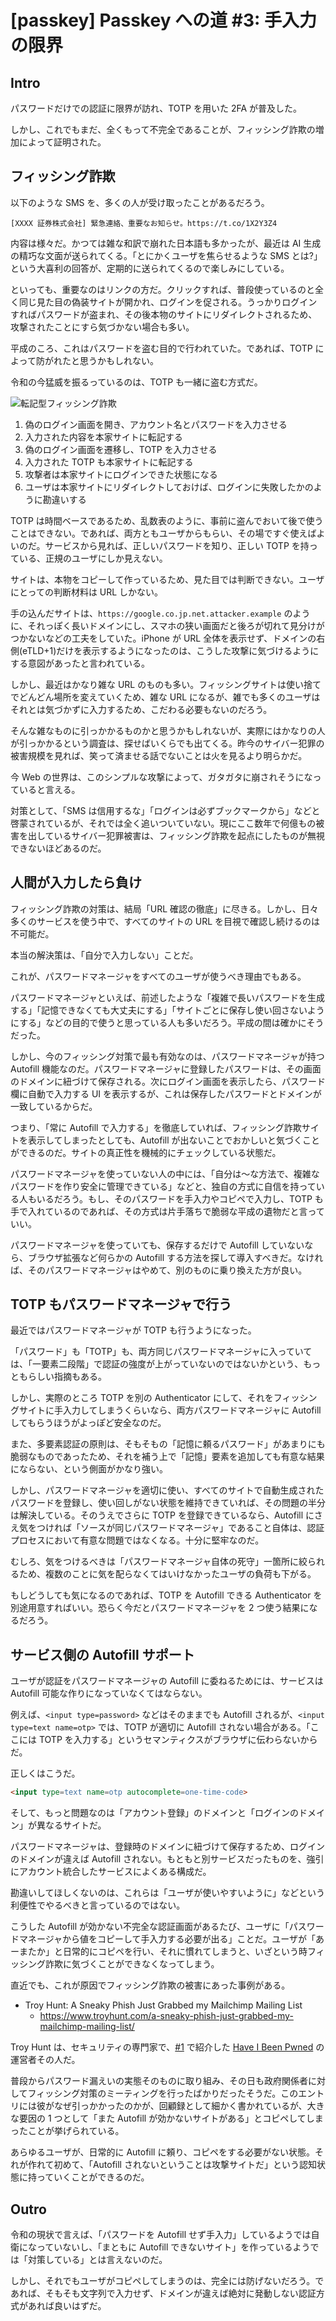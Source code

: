# [passkey] Passkey への道 #3: 手入力の限界

## Intro

パスワードだけでの認証に限界が訪れ、TOTP を用いた 2FA が普及した。

しかし、これでもまだ、全くもって不完全であることが、フィッシング詐欺の増加によって証明された。


## フィッシング詐欺

以下のような SMS を、多くの人が受け取ったことがあるだろう。

```
[XXXX 証券株式会社] 緊急連絡、重要なお知らせ。https://t.co/1X2Y3Z4
```

内容は様々だ。かつては雑な和訳で崩れた日本語も多かったが、最近は AI 生成の精巧な文面が送られてくる。「とにかくユーザを焦らせるような SMS とは?」という大喜利の回答が、定期的に送られてくるので楽しみにしている。

といっても、重要なのはリンクの方だ。クリックすれば、普段使っているのと全く同じ見た目の偽装サイトが開かれ、ログインを促される。うっかりログインすればパスワードが盗まれ、その後本物のサイトにリダイレクトされるため、攻撃されたことにすら気づかない場合も多い。

平成のころ、これはパスワードを盗む目的で行われていた。であれば、TOTP によって防がれたと思うかもしれない。

令和の今猛威を振るっているのは、TOTP も一緒に盗む方式だ。

![転記型フィッシング詐欺](phishing-site.svg#480x270)

1. 偽のログイン画面を開き、アカウント名とパスワードを入力させる
2. 入力された内容を本家サイトに転記する
3. 偽のログイン画面を遷移し、TOTP を入力させる
4. 入力された TOTP も本家サイトに転記する
5. 攻撃者は本家サイトにログインできた状態になる
6. ユーザは本家サイトにリダイレクトしておけば、ログインに失敗したかのように勘違いする

TOTP は時間ベースであるため、乱数表のように、事前に盗んでおいて後で使うことはできない。であれば、両方ともユーザからもらい、その場ですぐ使えばよいのだ。サービスから見れば、正しいパスワードを知り、正しい TOTP を持っている、正規のユーザにしか見えない。

サイトは、本物をコピーして作っているため、見た目では判断できない。ユーザにとっての判断材料は URL しかない。

手の込んだサイトは、`https://google.co.jp.net.attacker.example` のように、それっぽく長いドメインにし、スマホの狭い画面だと後ろが切れて見分けがつかないなどの工夫をしていた。iPhone が URL 全体を表示せず、ドメインの右側(eTLD+1)だけを表示するようになったのは、こうした攻撃に気づけるようにする意図があったと言われている。

しかし、最近はかなり雑な URL のものも多い。フィッシングサイトは使い捨てでどんどん場所を変えていくため、雑な URL になるが、雑でも多くのユーザはそれとは気づかずに入力するため、こだわる必要もないのだろう。

そんな雑なものに引っかかるものかと思うかもしれないが、実際にはかなりの人が引っかかるという調査は、探せばいくらでも出てくる。昨今のサイバー犯罪の被害規模を見れば、笑って済ませる話でないことは火を見るより明らかだ。

今 Web の世界は、このシンプルな攻撃によって、ガタガタに崩されそうになっていると言える。

対策として、「SMS は信用するな」「ログインは必ずブックマークから」などと啓蒙されているが、それでは全く追いついていない。現にここ数年で何億もの被害を出しているサイバー犯罪被害は、フィッシング詐欺を起点にしたものが無視できないほどあるのだ。


## 人間が入力したら負け

フィッシング詐欺の対策は、結局「URL 確認の徹底」に尽きる。しかし、日々多くのサービスを使う中で、すべてのサイトの URL を目視で確認し続けるのは不可能だ。

本当の解決策は、「自分で入力しない」ことだ。

これが、パスワードマネージャをすべてのユーザが使うべき理由でもある。

パスワードマネージャといえば、前述したような「複雑で長いパスワードを生成する」「記憶できなくても大丈夫にする」「サイトごとに保存し使い回さないようにする」などの目的で使うと思っている人も多いだろう。平成の間は確かにそうだった。

しかし、今のフィッシング対策で最も有効なのは、パスワードマネージャが持つ Autofill 機能なのだ。パスワードマネージャに登録したパスワードは、その画面のドメインに紐づけて保存される。次にログイン画面を表示したら、パスワード欄に自動で入力する UI を表示するが、これは保存したパスワードとドメインが一致しているからだ。

つまり、「常に Autofill で入力する」を徹底していれば、フィッシング詐欺サイトを表示してしまったとしても、Autofill が出ないことでおかしいと気づくことができるのだ。サイトの真正性を機械的にチェックしている状態だ。

パスワードマネージャを使っていない人の中には、「自分は〜な方法で、複雑なパスワードを作り安全に管理できている」などと、独自の方式に自信を持っている人もいるだろう。もし、そのパスワードを手入力やコピペで入力し、TOTP も手で入れているのであれば、その方式は片手落ちで脆弱な平成の遺物だと言っていい。

パスワードマネージャを使っていても、保存するだけで Autofill していないなら、ブラウザ拡張など何らかの Autofill する方法を探して導入すべきだ。なければ、そのパスワードマネージャはやめて、別のものに乗り換えた方が良い。


## TOTP もパスワードマネージャで行う

最近ではパスワードマネージャが TOTP も行うようになった。

「パスワード」も「TOTP」も、両方同じパスワードマネージャに入っていては、「一要素二段階」で認証の強度が上がっていないのではないかという、もっともらしい指摘もある。

しかし、実際のところ TOTP を別の Authenticator にして、それをフィッシングサイトに手入力してしまうくらいなら、両方パスワードマネージャに Autofill してもらうほうがよっぽど安全なのだ。

また、多要素認証の原則は、そもそもの「記憶に頼るパスワード」があまりにも脆弱なものであったため、それを補う上で「記憶」要素を追加しても有意な結果にならない、という側面がかなり強い。

しかし、パスワードマネージャを適切に使い、すべてのサイトで自動生成されたパスワードを登録し、使い回しがない状態を維持できていれば、その問題の半分は解決している。そのうえでさらに TOTP を登録できているなら、Autofill にさえ気をつければ「ソースが同じパスワードマネージャ」であること自体は、認証プロセスにおいて有意な問題ではなくなる。十分に堅牢なのだ。

むしろ、気をつけるべきは「パスワードマネージャ自体の死守」一箇所に絞られるため、複数のことに気を配らなくてはいけなかったユーザの負荷も下がる。

もしどうしても気になるのであれば、TOTP を Autofill できる Authenticator を別途用意すればいい。恐らく今だとパスワードマネージャを 2 つ使う結果になるだろう。


## サービス側の Autofill サポート

ユーザが認証をパスワードマネージャの Autofill に委ねるためには、サービスは Autofill 可能な作りになっていなくてはならない。

例えば、`<input type=password>` などはそのままでも Autofill されるが、`<input type=text name=otp>` では、TOTP が適切に Autofill されない場合がある。「ここには TOTP を入力する」というセマンティクスがブラウザに伝わらないからだ。

正しくはこうだ。

```html
<input type=text name=otp autocomplete=one-time-code>
```

そして、もっと問題なのは「アカウント登録」のドメインと「ログインのドメイン」が異なるサイトだ。

パスワードマネージャは、登録時のドメインに紐づけて保存するため、ログインのドメインが違えば Autofill されない。もともと別サービスだったものを、強引にアカウント統合したサービスによくある構成だ。

勘違いしてほしくないのは、これらは「ユーザが使いやすいように」などという利便性でやるべきと言っているのではない。

こうした Autofill が効かない不完全な認証画面があるたび、ユーザに「パスワードマネージャから値をコピーして手入力する必要が出る」ことだ。ユーザが「あーまたか」と日常的にコピペを行い、それに慣れてしまうと、いざという時フィッシング詐欺に気づくことができなくなってしまう。

直近でも、これが原因でフィッシング詐欺の被害にあった事例がある。

- Troy Hunt: A Sneaky Phish Just Grabbed my Mailchimp Mailing List
  - https://www.troyhunt.com/a-sneaky-phish-just-grabbed-my-mailchimp-mailing-list/

Troy Hunt は、セキュリティの専門家で、[#1](/entries/2025-07-08/load-to-passkey-1.html) で紹介した [Have I Been Pwned](https://haveibeenpwned.com/) の運営者その人だ。

普段からパスワード漏えいの実態そのものに取り組み、その日も政府関係者に対してフィッシング対策のミーティングを行ったばかりだったそうだ。このエントリには彼がなぜ引っかかったのかが、回顧録として細かく書かれているが、大きな要因の 1 つとして「また Autofill が効かないサイトがある」とコピペしてしまったことが挙げられている。

あらゆるユーザが、日常的に Autofill に頼り、コピペをする必要がない状態。それが作れて初めて、「Autofill されないということは攻撃サイトだ」という認知状態に持っていくことができるのだ。


## Outro

令和の現状で言えば、「パスワードを Autofill せず手入力」しているようでは自衛になっていないし、「まともに Autofill できないサイト」を作っているようでは「対策している」とは言えないのだ。

しかし、それでもユーザがコピペしてしまうのは、完全には防げないだろう。であれば、そもそも文字列で入力せず、ドメインが違えば絶対に発動しない認証方式があれば良いはずだ。